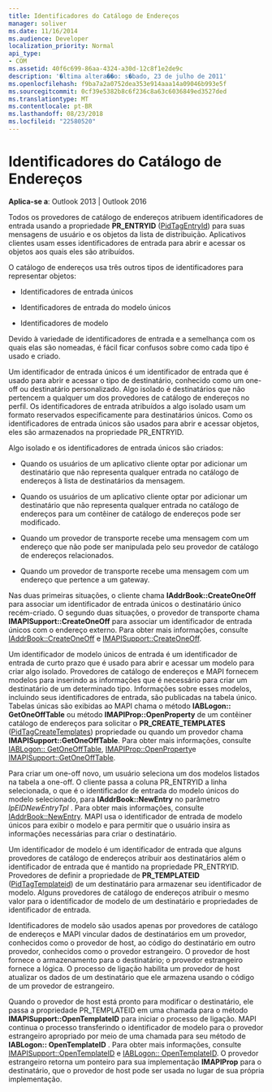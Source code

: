 ```yaml
---
title: Identificadores do Catálogo de Endereços
manager: soliver
ms.date: 11/16/2014
ms.audience: Developer
localization_priority: Normal
api_type:
- COM
ms.assetid: 40f6c699-86aa-4324-a30d-12c8f1e2de9c
description: '�ltima altera��o: s�bado, 23 de julho de 2011'
ms.openlocfilehash: f9ba7a2a0752dea353e914aaa14a09046b993e5f
ms.sourcegitcommit: 0cf39e5382b8c6f236c8a63c6036849ed3527ded
ms.translationtype: MT
ms.contentlocale: pt-BR
ms.lasthandoff: 08/23/2018
ms.locfileid: "22580520"
---
```

# <a name="address-book-identifiers"></a>Identificadores do Catálogo de Endereços

  
  
**Aplica-se a**: Outlook 2013 | Outlook 2016 
  
Todos os provedores de catálogo de endereços atribuem identificadores de entrada usando a propriedade **PR_ENTRYID** ([PidTagEntryId](pidtagentryid-canonical-property.md)) para suas mensagens de usuário e os objetos da lista de distribuição. Aplicativos clientes usam esses identificadores de entrada para abrir e acessar os objetos aos quais eles são atribuídos.
  
O catálogo de endereços usa três outros tipos de identificadores para representar objetos:
  
- Identificadores de entrada únicos
    
- Identificadores de entrada do modelo únicos
    
- Identificadores de modelo
    
Devido à variedade de identificadores de entrada e a semelhança com os quais elas são nomeadas, é fácil ficar confusos sobre como cada tipo é usado e criado. 
  
Um identificador de entrada únicos é um identificador de entrada que é usado para abrir e acessar o tipo de destinatário, conhecido como um one-off ou destinatário personalizado. Algo isolado é destinatários que não pertencem a qualquer um dos provedores de catálogo de endereços no perfil. Os identificadores de entrada atribuídos a algo isolado usam um formato reservados especificamente para destinatários únicos. Como os identificadores de entrada únicos são usados para abrir e acessar objetos, eles são armazenados na propriedade PR_ENTRYID.
  
Algo isolado e os identificadores de entrada únicos são criados:
  
- Quando os usuários de um aplicativo cliente optar por adicionar um destinatário que não representa qualquer entrada no catálogo de endereços à lista de destinatários da mensagem.
    
- Quando os usuários de um aplicativo cliente optar por adicionar um destinatário que não representa qualquer entrada no catálogo de endereços para um contêiner de catálogo de endereços pode ser modificado.
    
- Quando um provedor de transporte recebe uma mensagem com um endereço que não pode ser manipulada pelo seu provedor de catálogo de endereços relacionados.
    
- Quando um provedor de transporte recebe uma mensagem com um endereço que pertence a um gateway.
    
Nas duas primeiras situações, o cliente chama **IAddrBook::CreateOneOff** para associar um identificador de entrada únicos o destinatário único recém-criado. O segundo duas situações, o provedor de transporte chama **IMAPISupport::CreateOneOff** para associar um identificador de entrada únicos com o endereço externo. Para obter mais informações, consulte [IAddrBook::CreateOneOff](iaddrbook-createoneoff.md) e [IMAPISupport::CreateOneOff](imapisupport-createoneoff.md).
  
Um identificador de modelo únicos de entrada é um identificador de entrada de curto prazo que é usado para abrir e acessar um modelo para criar algo isolado. Provedores de catálogo de endereços e MAPI fornecem modelos para inserindo as informações que é necessário para criar um destinatário de um determinado tipo. Informações sobre esses modelos, incluindo seus identificadores de entrada, são publicadas na tabela único. Tabelas únicas são exibidas ao MAPI chama o método **IABLogon:: GetOneOffTable** ou método **IMAPIProp::OpenProperty** de um contêiner catálogo de endereços para solicitar o **PR_CREATE_TEMPLATES** ([PidTagCreateTemplates](pidtagcreatetemplates-canonical-property.md)) propriedade ou quando um provedor chama **IMAPISupport::GetOneOffTable**. Para obter mais informações, consulte [IABLogon:: GetOneOffTable](iablogon-getoneofftable.md), [IMAPIProp::OpenProperty](imapiprop-openproperty.md)e [IMAPISupport::GetOneOffTable](imapisupport-getoneofftable.md).
  
Para criar um one-off novo, um usuário seleciona um dos modelos listados na tabela a one-off. O cliente passa a coluna PR_ENTRYID a linha selecionada, o que é o identificador de entrada do modelo únicos do modelo selecionado, para **IAddrBook::NewEntry** no parâmetro _lpEIDNewEntryTpl_ . Para obter mais informações, consulte [IAddrBook::NewEntry](iaddrbook-newentry.md). MAPI usa o identificador de entrada de modelo únicos para exibir o modelo e para permitir que o usuário insira as informações necessárias para criar o destinatário. 
  
Um identificador de modelo é um identificador de entrada que alguns provedores de catálogo de endereços atribuir aos destinatários além o identificador de entrada que é mantido na propriedade PR_ENTRYID. Provedores de definir a propriedade de **PR_TEMPLATEID** ([PidTagTemplateid](pidtagtemplateid-canonical-property.md)) de um destinatário para armazenar seu identificador de modelo. Alguns provedores de catálogo de endereços atribuir o mesmo valor para o identificador de modelo de um destinatário e propriedades de identificador de entrada.
  
Identificadores de modelo são usados apenas por provedores de catálogo de endereços e MAPI vincular dados de destinatários em um provedor, conhecidos como o provedor de host, ao código do destinatário em outro provedor, conhecidos como o provedor estrangeiro. O provedor de host fornece o armazenamento para o destinatário; o provedor estrangeiro fornece a lógica. O processo de ligação habilita um provedor de host atualizar os dados de um destinatário que ele armazena usando o código de um provedor de estrangeiro.
  
Quando o provedor de host está pronto para modificar o destinatário, ele passa a propriedade PR_TEMPLATEID em uma chamada para o método **IMAPISupport::OpenTemplateID** para iniciar o processo de ligação. MAPI continua o processo transferindo o identificador de modelo para o provedor estrangeiro apropriado por meio de uma chamada para seu método de **IABLogon:: OpenTemplateID** . Para obter mais informações, consulte [IMAPISupport::OpenTemplateID](imapisupport-opentemplateid.md) e [IABLogon:: OpenTemplateID](iablogon-opentemplateid.md). O provedor estrangeiro retorna um ponteiro para sua implementação **IMAPIProp** para o destinatário, que o provedor de host pode ser usada no lugar de sua própria implementação. 
  

